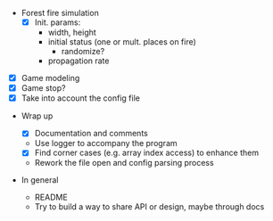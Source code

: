 
- Forest fire simulation
  - [x] Init. params:
    - width, height
    - initial status (one or mult. places on fire)
      - randomize?
    - propagation rate

- [x] Game modeling
- [x] Game stop?
- [x] Take into account the config file
- Wrap up
  - [x] Documentation and comments
  - Use logger to accompany the program
  - [x] Find corner cases (e.g. array index access) to enhance them
  - Rework the file open and config parsing process


- In general
  - README
  - Try to build a way to share API or design, maybe through docs